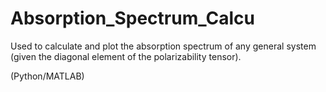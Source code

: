 # Absorption_Spectrum_Calcu

Used to calculate and plot the absorption spectrum of any general system (given the diagonal element of the polarizability tensor).

(Python/MATLAB)

